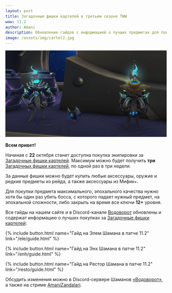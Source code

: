 ```yaml
---    
layout: post
title: Загадочные фишки картелей в третьем сезоне TWW
wow: 11.2
author: Amani
description: Обновление гайдов с информацией о лучших предметах для покупки за Загадочные фишки картелей
image: /assets/img/cartel2.jpg
---
```


<p align="center">
    <img src="/assets/img/cartel2.jpg"> 
</p>

**Всем привет!**

Начиная с **22** октября станет доступна покупка экипировки за [Загадочные фишки картелей](https://www.wowhead.com/ru/item=250741). Максимум можно будет получить **три** [Загадочных фишки картелей](https://www.wowhead.com/ru/item=250741), по одной раз в три недели.


<p></p>

За данные фишки можно будет купить любые аксессуары, оружие и редкие предметы из рейда, а также аксессуары из Мифик+. 

Для покупки предмета максимального, эпохального качества нужно хотя бы один раз убить босса, с которого падает нужный предмет, на эпохальной сложности, либо закрыть на время все ключи **12+** уровня. 

Все гайды на нашем сайте и в Discord-канале [Водоворот](https://discord.gg/8Bag6kT) обновлены и содержат информацию о лучших покупках за [Загадочные фишки картелей](https://www.wowhead.com/ru/item=237502):

<p></p>

{% include button.html name="Гайд на Элем Шамана в патче 11.2" link="/ele/guide.html" %}  

<p></p>

{% include button.html name="Гайд на Энх Шамана в патче 11.2" link="/enh/guide.html" %}  

<p></p>

{% include button.html name="Гайд на Рестор Шамана в патче 11.2" link="/resto/guide.html" %}  

<p></p>

Обсудить изменения можно в Discord-сервере Шаманов [«Водоворот»](https://discord.gg/8Bag6kT), а также на стриме [AmaniZandalari](https://www.twitch.tv/amanizandalari).
